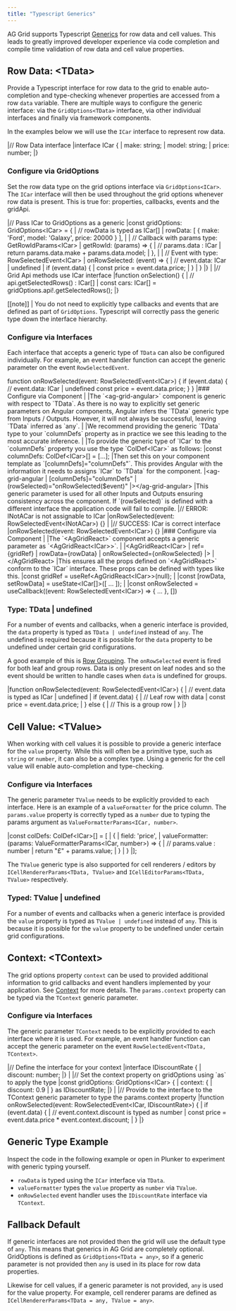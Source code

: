 ```yaml
---
title: "Typescript Generics"
---
```


AG Grid supports Typescript [Generics](https://www.typescriptlang.org/docs/handbook/2/generics.html) for row data and cell values. This leads to greatly improved developer experience via code completion and compile time validation of row data and cell value properties.

## Row Data: \<TData\>

Provide a Typescript interface for row data to the grid to enable auto-completion and type-checking whenever properties are accessed from a row `data` variable. There are multiple ways to configure the generic interface: via the `GridOptions<TData>` interface, via other individual interfaces and finally via framework components.

In the examples below we will use the `ICar` interface to represent row data.

<snippet transform={false} langauge="ts"> 
|// Row Data interface
|interface ICar {
|    make: string;
|    model: string;
|    price: number;
|}
</snippet>

### Configure via GridOptions

Set the row data type on the grid options interface via `GridOptions<ICar>`. The `ICar` interface will then be used throughout the grid options whenever row data is present. This is true for: properties, callbacks, events and the gridApi.

<snippet transform={false} langauge="ts"> 
|// Pass ICar to GridOptions as a generic
|const gridOptions: GridOptions&lt;ICar> = {
|    // rowData is typed as ICar[]
|    rowData: [ { make: 'Ford', model: 'Galaxy', price: 20000 } ],
|
|    // Callback with params type: GetRowIdParams&lt;ICar>
|    getRowId: (params) => {
|        // params.data : ICar
|        return params.data.make + params.data.model;
|    },
|
|    // Event with type: RowSelectedEvent&lt;ICar>
|    onRowSelected: (event) => {
|        // event.data: ICar | undefined
|        if (event.data) {
|            const price = event.data.price;
|        }
|    }
|}
|
|// Grid Api methods use ICar interface
|function onSelection() {
|  // api.getSelectedRows() : ICar[]
|  const cars: ICar[] = gridOptions.api!.getSelectedRows();  
|}
</snippet>

[[note]]
| You do not need to explicitly type callbacks and events that are defined as part of `GridOptions`. Typescript will correctly pass the generic type down the interface hierarchy.

### Configure via Interfaces

Each interface that accepts a generic type of `TData` can also be configured individually. For example, an event handler function can accept the generic parameter on the event `RowSelectedEvent`.

<snippet transform={false} language="ts">
function onRowSelected(event: RowSelectedEvent&lt;ICar>) {
    if (event.data) {
        // event.data: ICar | undefined
        const price = event.data.price;
    }
}
</snippet>

<framework-specific-section frameworks="angular">
|### Configure via Component
|
|The `&lt;ag-grid-angular>` component is generic with respect to `TData`. As there is no way to explicitly set generic parameters on Angular components, Angular infers the `TData` generic type from Inputs / Outputs. However, it will not always be successful, leaving `TData` inferred as `any`. 
|
|We recommend providing the generic `TData` type to  your `columnDefs` property as in practice we see this leading to the most accurate inference.
|
|To provide the generic type of `ICar` to the `columnDefs` property you use the type `ColDef&lt;ICar>` as follows:
</framework-specific-section>

<framework-specific-section frameworks="angular">
<snippet transform={false} language="ts">
|const columnDefs: ColDef&lt;ICar>[] = [...];
</snippet>
</framework-specific-section>

<framework-specific-section frameworks="angular">
|Then set this on your component template as `[columnDefs]="columnDefs"`. This provides Angular with the information it needs to assigns `ICar` to `TData` for the component.
</framework-specific-section>

<framework-specific-section frameworks="angular">
<snippet transform={false} language="html">
|&lt;ag-grid-angular 
|    [columnDefs]="columnDefs"    
|    (rowSelected)="onRowSelected($event)"
|>&lt;/ag-grid-angular>
</snippet>
</framework-specific-section>

<framework-specific-section frameworks="angular">
|This generic parameter is used for all other Inputs and Outputs ensuring consistency across the component. If `(rowSelected)` is defined with a different interface the application code will fail to compile.
</framework-specific-section>

<framework-specific-section frameworks="angular">
<snippet transform={false} language="ts">
|// ERROR: INotACar is not assignable to ICar
|onRowSelected(event: RowSelectedEvent&lt;INotACar>) {}
|
|// SUCCESS: ICar is correct interface
|onRowSelected(event: RowSelectedEvent&lt;ICar>) {}
</snippet>
</framework-specific-section>

<framework-specific-section frameworks="react">
<snippet transform={false} language="ts">
|### Configure via Component
|
|The `&lt;AgGridReact>` component accepts a generic parameter as `&lt;AgGridReact&lt;ICar>>`.
|
</snippet>

<framework-specific-section frameworks="react">
<snippet transform={false} language="jsx">
|&lt;AgGridReact&lt;ICar>
|    ref={gridRef}
|    rowData={rowData}
|    onRowSelected={onRowSelected}
|>
|&lt;/AgGridReact>
</snippet>
</framework-specific-section>

<framework-specific-section frameworks="react">
|This ensures all the props defined on `&lt;AgGridReact>` conform to the `ICar` interface. These props can be defined with types like this.
</framework-specific-section>

<framework-specific-section frameworks="react">
<snippet transform={false} language="ts">
|const gridRef = useRef&lt;AgGridReact&lt;ICar>>(null);
|
|const [rowData, setRowData] = useState&lt;ICar[]>([ ... ]);
|
|const onRowSelected = useCallback((event: RowSelectedEvent&lt;ICar>) => { ... }, [])
</snippet>
</framework-specific-section>

### Type: TData | undefined

For a number of events and callbacks, when a generic interface is provided, the `data` property is typed as `TData | undefined` instead of `any`. The undefined is required because it is possible for the `data` property to be undefined under certain grid configurations. 

A good example of this is [Row Grouping](/grouping). The `onRowSelected` event is fired for both leaf and group rows. Data is only present on leaf nodes and so the event should be written to handle cases when `data` is undefined for groups.

<snippet transform={false} langauge="ts">
|function onRowSelected(event: RowSelectedEvent&lt;ICar>) {
|    // event.data is typed as ICar | undefined
|    if (event.data) {
|        // Leaf row with data
|        const price = event.data.price;
|    } else {
|        // This is a group row
|    }
|}
</snippet>

## Cell Value: \<TValue\>

When working with cell values it is possible to provide a generic interface for the `value` property. While this will often be a primitive type, such as `string` or `number`, it can also be a complex type. Using a generic for the cell value will enable auto-completion and type-checking.

### Configure via Interfaces

The generic parameter `TValue` needs to be explicitly provided to each interface. Here is an example of a `valueFormatter` for the price column. The `params.value` property is correctly typed as a `number` due to typing the params argument as `ValueFormatterParams<ICar, number>`.

<snippet transform={false} langauge="ts">
|const colDefs: ColDef&lt;ICar>[] = [
|     {
|        field: 'price',
|        valueFormatter: (params: ValueFormatterParams&lt;ICar, number>) => {
|            // params.value : number
|            return "£" + params.value;
|        }
|    }
|];
</snippet>

The `TValue` generic type is also supported for cell renderers / editors by `ICellRendererParams<TData, TValue>` and `ICellEditorParams<TData, TValue>` respectively.

### Typed: TValue | undefined

For a number of events and callbacks when a generic interface is provided the `value` property is typed as `TValue | undefined` instead of `any`. This is because it is possible for the `value` property to be undefined under certain grid configurations. 

## Context: \<TContext\>

The grid options property `context` can be used to provided additional information to grid callbacks and event handlers implemented by your application. See [Context](/context) for more details. The `params.context` property can be typed via the `TContext` generic parameter.

### Configure via Interfaces

The generic parameter `TContext` needs to be explicitly provided to each interface where it is used.  For example, an event handler function can accept the generic parameter on the event `RowSelectedEvent<TData, TContext>`. 

<snippet transform={false} langauge="ts">
|// Define the interface for your context
|interface IDiscountRate {
|    discount: number;
|}
|
|// Set the context property on gridOptions using `as` to apply the type
|const gridOptions: GridOptions&lt;ICar> {
|    context: {
|        discount: 0.9
|    } as IDiscountRate;
|}
|
|// Provide to the interface to the TContext generic parameter to type the params.context property
|function onRowSelected(event: RowSelectedEvent&lt;ICar, IDiscountRate>) {
|    if (event.data) {
|        // event.context.discount is typed as number
|        const price = event.data.price * event.context.discount;
|    }
|}
</snippet>


## Generic Type Example

Inspect the code in the following example or open in Plunker to experiment with generic typing yourself.

- `rowData` is typed using the `ICar` interface via `TData`.
- `valueFormatter` types the `value` property as `number` via `TValue`.
- `onRowSelected` event handler uses the `IDiscountRate` interface via `TContext`.

<grid-example title='Generic Types' name='generic' type='generated' options='{ "exampleHeight": 500 }'></grid-example>

## Fallback Default

If generic interfaces are not provided then the grid will use the default type of `any`. This means that generics in AG Grid are completely optional. GridOptions is defined as `GridOptions<TData = any>`, so if a generic parameter is not provided then `any` is used in its place for row data properties. 

Likewise for cell values, if a generic parameter is not provided, `any` is used for the value property. For example, cell renderer params are defined as `ICellRendererParams<TData = any, TValue = any>`.

